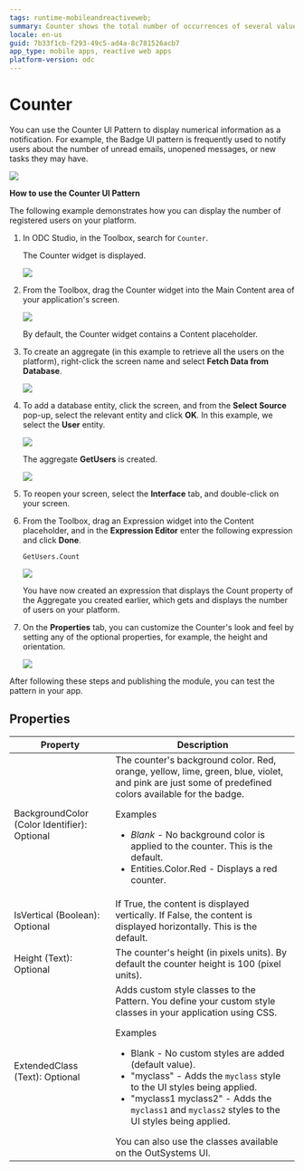 ```yaml
---
tags: runtime-mobileandreactiveweb;
summary: Counter shows the total number of occurrences of several values regarding a single topic.
locale: en-us
guid: 7b33f1cb-f293-49c5-ad4a-8c781526acb7
app_type: mobile apps, reactive web apps
platform-version: odc
---
```


# Counter

You can use the Counter UI Pattern to display numerical information as a notification. For example, the Badge UI pattern is frequently used to notify users about the number of unread emails, unopened messages, or new tasks they may have.

![](<images/counter-2-ss.png>)

**How to use the Counter UI Pattern**

The following example demonstrates how you can display the number of registered users on your platform.

1. In ODC Studio, in the Toolbox, search for `Counter`.

    The Counter widget is displayed.

    ![](<images/counter-1-ss.png>)

1. From the Toolbox, drag the Counter widget into the Main Content area of your application's screen.

    ![](<images/counter-3-ss.png>)

    By default, the Counter widget contains a Content placeholder.

1. To create an aggregate (in this example to retrieve all the users on the platform), right-click the screen name and select **Fetch Data from Database**.

    ![](<images/counter-4-ss.png>)

1. To add a database entity, click the screen, and from the **Select Source** pop-up, select the relevant entity and click **OK**. In this example, we select the **User** entity.

    ![](<images/counter-5-ss.png>)

    The aggregate **GetUsers** is created.

    ![](<images/counter-6-ss.png>)

1. To reopen your screen, select the **Interface** tab, and double-click on your screen.

1. From the Toolbox, drag an Expression widget into the Content placeholder, and in the **Expression Editor** enter the following expression and click **Done**.

    `GetUsers.Count`

    ![](<images/counter-7-ss.png>)

   You have now created an expression that displays the Count property of the Aggregate you created earlier, which gets and displays the number of users on your platform.

1. On the **Properties** tab, you can customize the Counter's look and feel by setting any of the optional properties, for example, the height and orientation.

    ![](<images/counter-8-ss.png>)

After following these steps and publishing the module, you can test the pattern in your app.

## Properties

| Property                                     | Description                                                                                                                                                                                                                                                                                                                                                                                                                                                                                                                                                                                                            |
|----------------------------------------------|------------------------------------------------------------------------------------------------------------------------------------------------------------------------------------------------------------------------------------------------------------------------------------------------------------------------------------------------------------------------------------------------------------------------------------------------------------------------------------------------------------------------------------------------------------------------------------------------------------------------|
| BackgroundColor (Color Identifier): Optional | The counter's background color. Red, orange, yellow, lime, green, blue, violet, and pink are just some of predefined colors available for the badge. <p>Examples <ul><li>_Blank_ - No background color is applied to the counter. This is the default.</li><li>Entities.Color.Red - Displays a red counter.</li></ul></p>                                                                                                                                                                                                                                                                                              |
| IsVertical (Boolean): Optional               | If True, the content is displayed vertically. If False, the content is displayed horizontally. This is the default.                                                                                                                                                                                                                                                                                                                                                                                                                                                                                                    |
| Height (Text): Optional                      | The counter's height (in pixels units). By default the counter height is 100 (pixel units).                                                                                                                                                                                                                                                                                                                                                                                                                                                                                                                            |
| ExtendedClass (Text): Optional               | Adds custom style classes to the Pattern. You define your custom style classes in your application using CSS. <p>Examples <ul><li>Blank - No custom styles are added (default value).</li><li>"myclass" - Adds the ``myclass`` style to the UI styles being applied.</li><li>"myclass1 myclass2" - Adds the ``myclass1`` and ``myclass2`` styles to the UI styles being applied.</li></ul></p>You can also use the classes available on the OutSystems UI. |
